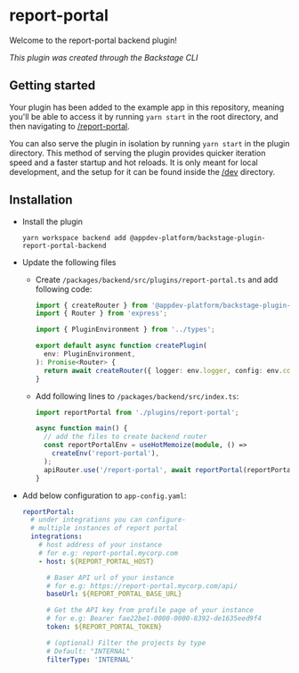 # report-portal

Welcome to the report-portal backend plugin!

_This plugin was created through the Backstage CLI_

## Getting started

Your plugin has been added to the example app in this repository, meaning you'll be able to access it by running `yarn
start` in the root directory, and then navigating to [/report-portal](http://localhost:3000/report-portal).

You can also serve the plugin in isolation by running `yarn start` in the plugin directory.
This method of serving the plugin provides quicker iteration speed and a faster startup and hot reloads.
It is only meant for local development, and the setup for it can be found inside the [/dev](/dev) directory.

## Installation

- Install the plugin
  ```shell
  yarn workspace backend add @appdev-platform/backstage-plugin-report-portal-backend
  ```
- Update the following files

  - Create `/packages/backend/src/plugins/report-portal.ts` and add following code:

    ```ts
    import { createRouter } from '@appdev-platform/backstage-plugin-report-portal-backend';
    import { Router } from 'express';

    import { PluginEnvironment } from '../types';

    export default async function createPlugin(
      env: PluginEnvironment,
    ): Promise<Router> {
      return await createRouter({ logger: env.logger, config: env.config });
    }
    ```

  - Add following lines to `/packages/backend/src/index.ts`:

    ```ts
    import reportPortal from './plugins/report-portal';

    async function main() {
      // add the files to create backend router
      const reportPortalEnv = useHotMemoize(module, () =>
        createEnv('report-portal'),
      );
      apiRouter.use('/report-portal', await reportPortal(reportPortalEnv));
    }
    ```

- Add below configuration to `app-config.yaml`:

  ```yaml
  reportPortal:
    # under integrations you can configure-
    # multiple instances of report portal
    integrations:
      # host address of your instance
      # for e.g: report-portal.mycorp.com
      - host: ${REPORT_PORTAL_HOST}

        # Baser API url of your instance
        # for e.g: https://report-portal.mycorp.com/api/
        baseUrl: ${REPORT_PORTAL_BASE_URL}

        # Get the API key from profile page of your instance
        # for e.g: Bearer fae22be1-0000-0000-8392-de1635eed9f4
        token: ${REPORT_PORTAL_TOKEN}

        # (optional) Filter the projects by type
        # Default: "INTERNAL"
        filterType: 'INTERNAL'
  ```
